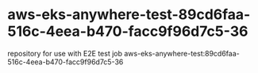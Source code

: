 # aws-eks-anywhere-test-89cd6faa-516c-4eea-b470-facc9f96d7c5-36
repository for use with E2E test job aws-eks-anywhere-test:89cd6faa-516c-4eea-b470-facc9f96d7c5-36
